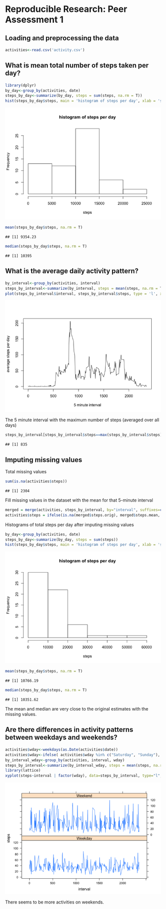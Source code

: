 # Reproducible Research: Peer Assessment 1


## Loading and preprocessing the data

```r
activities<-read.csv('activity.csv')
```

## What is mean total number of steps taken per day?

```r
library(dplyr)
by_day<-group_by(activities, date)
steps_by_day<-summarize(by_day, steps = sum(steps, na.rm = T))
hist(steps_by_day$steps, main = 'histogram of steps per day', xlab = 'steps')
```

![](PA1_template_files/figure-html/unnamed-chunk-2-1.png) 

```r
mean(steps_by_day$steps, na.rm = T)
```

```
## [1] 9354.23
```

```r
median(steps_by_day$steps, na.rm = T)
```

```
## [1] 10395
```
## What is the average daily activity pattern?

```r
by_interval<-group_by(activities, interval)
steps_by_interval<-summarize(by_interval, steps = mean(steps, na.rm = T))
plot(steps_by_interval$interval, steps_by_interval$steps, type = 'l', xlab = '5 minute interval', ylab = 'average steps per day')
```

![](PA1_template_files/figure-html/unnamed-chunk-4-1.png) 

The 5 minute interval with the maximum number of steps (averaged over all days)

```r
steps_by_interval[steps_by_interval$steps==max(steps_by_interval$steps),]$interval
```

```
## [1] 835
```

## Imputing missing values

Total missing values

```r
sum(is.na(activities$steps))
```

```
## [1] 2304
```

Fill missing values in the dataset with the mean for that 5-minute interval

```r
merged = merge(activities, steps_by_interval, by="interval", suffixes=c(".orig", ".mean"))
activities$steps = ifelse(is.na(merged$steps.orig), merged$steps.mean, merged$steps.orig)
```

Histograms of total steps per day after imputing missing values

```r
by_day<-group_by(activities, date)
steps_by_day<-summarize(by_day, steps = sum(steps))
hist(steps_by_day$steps, main = 'histogram of steps per day', xlab = 'steps')
```

![](PA1_template_files/figure-html/unnamed-chunk-8-1.png) 

```r
mean(steps_by_day$steps, na.rm = T)
```

```
## [1] 10766.19
```

```r
median(steps_by_day$steps, na.rm = T)
```

```
## [1] 10351.62
```

The mean and median are very close to the original estimates with the missing values.

## Are there differences in activity patterns between weekdays and weekends?


```r
activities$wday<-weekdays(as.Date(activities$date))
activities$wday<-ifelse( activities$wday %in% c("Saturday", "Sunday"), "Weekend", "Weekday" )
by_interval_wday<-group_by(activities, interval, wday)
steps_by_interval<-summarize(by_interval_wday, steps = mean(steps, na.rm = T))
library(lattice)
xyplot(steps~interval | factor(wday), data=steps_by_interval, type="l", layout=c(1,2))
```

![](PA1_template_files/figure-html/unnamed-chunk-10-1.png) 

There seems to be more activities on weekends.
